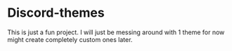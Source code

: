 # Discord-themes
This is just a fun project.
I will just be messing around with 1 theme for now might create completely custom ones later.
